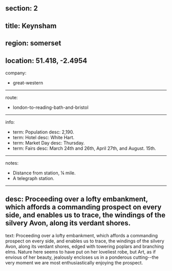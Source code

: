 section: 2
----
title: Keynsham
----
region: somerset
----
location: 51.418, -2.4954
----
company:
- great-western
----
route:
- london-to-reading-bath-and-bristol
----
info:
- term: Population
  desc: 2,190.
- term: Hotel
  desc: White Hart.
- term: Market Day
  desc: Thursday.
- term: Fairs
  desc: March 24th and 26th, April 27th, and August. 15th.
----
notes:
- Distance from station, ¼ mile.
- A telegraph station.
----
desc: Proceeding over a lofty embankment, which affords a commanding prospect on every side, and enables us to trace, the windings of the silvery Avon, along its verdant shores.
----
text: Proceeding over a lofty embankment, which affords a commanding prospect on every side, and enables us to trace, the windings of the silvery Avon, along its verdant shores, edged with towering poplars and branching elms. Nature here seems to have put on her loveliest robe, but Art, as if envious of her beauty, jealously encloses us in a ponderous cutting--the very moment we are most enthusiastically enjoying the prospect.
